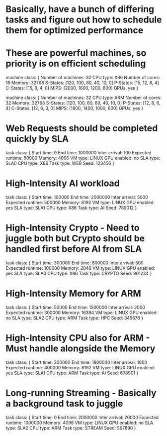 # Basically, have a bunch of differing tasks and figure out how to schedule them for optimized performance
# These are powerful machines, so priority is on efficient scheduling
machine class:
{
       Number of machines: 32
       CPU type: X86
       Number of cores: 16
       Memory: 32768
       S-States: [120, 100, 80, 40, 10, 0]
       P-States: [15, 12, 8, 4]
       C-States: [15, 8, 4, 0]
       MIPS: [2000, 1600, 1200, 800]
       GPUs: yes
}


machine class:
{
       Number of machines: 32
       CPU type: ARM
       Number of cores: 32
       Memory: 32768
       S-States: [120, 100, 80, 60, 40, 10, 0]
       P-States: [12, 8, 6, 4]
       C-States: [12, 6, 3, 0]
       MIPS: [1800, 1400, 1000, 600]
       GPUs: yes
}


# Web Requests should be completed quickly by SLA
task class:
{
       Start time: 0
       End time: 1000000
       Inter arrival: 100
       Expected runtime: 50000
       Memory: 4096
       VM type: LINUX
       GPU enabled: no
       SLA type: SLA0
       CPU type: X86
       Task type: WEB
       Seed: 123456
}


# High-Intensity AI workload
task class:
{
       Start time: 100000
       End time: 2000000
       Inter arrival: 5000
       Expected runtime: 500000
       Memory: 8192
       VM type: LINUX
       GPU enabled: yes
       SLA type: SLA1
       CPU type: X86
       Task type: AI
       Seed: 789012
}


# High-Intensity Crypto - Need to juggle both but Crypto should be handled first before AI from SLA
task class:
{
       Start time: 300000
       End time: 800000
       Inter arrival: 500
       Expected runtime: 100000
       Memory: 2048
       VM type: LINUX
       GPU enabled: yes
       SLA type: SLA0
       CPU type: X86
       Task type: CRYPTO
       Seed: 901234
}


# High-Intensity Memory for ARM
task class:
{
       Start time: 50000
       End time: 1500000
       Inter arrival: 2000
       Expected runtime: 300000
       Memory: 16384
       VM type: LINUX
       GPU enabled: no
       SLA type: SLA2
       CPU type: ARM
       Task type: HPC
       Seed: 345678
}


# High-Intensity CPU also for ARM - Must handle alongside the Memory
task class: {
       Start time: 200000
       End time: 1800000
       Inter arrival: 1000
       Expected runtime: 400000
       Memory: 8192
       VM type: LINUX
       GPU enabled: yes
       SLA type: SLA1
       CPU type: ARM
       Task type: AI
       Seed: 678901
}


# Long-running Streaming - Basically a background task to juggle
task class:
{
       Start time: 0
       End time: 2000000
       Inter arrival: 20000
       Expected runtime: 1000000
       Memory: 4096
       VM type: LINUX
       GPU enabled: no
       SLA type: SLA2
       CPU type: ARM
       Task type: STREAM
       Seed: 567890
}


